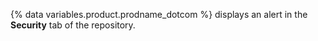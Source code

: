 {% data variables.product.prodname_dotcom %} displays an alert in the **Security** tab of the repository.
